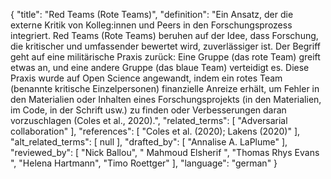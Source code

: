 {
    "title": "Red Teams (Rote Teams)",
    "definition": "Ein Ansatz, der die externe Kritik von Kolleg:innen und Peers in den Forschungsprozess integriert. Red Teams (Rote Teams) beruhen auf der Idee, dass Forschung, die kritischer und umfassender bewertet wird, zuverlässiger ist. Der Begriff geht auf eine militärische Praxis zurück: Eine Gruppe (das rote Team) greift etwas an, und eine andere Gruppe (das blaue Team) verteidigt es. Diese Praxis wurde auf Open Science angewandt, indem ein rotes Team (benannte kritische Einzelpersonen) finanzielle Anreize erhält, um Fehler in den Materialien oder Inhalten eines Forschungsprojekts (in den Materialien, im Code, in der Schrift usw.) zu finden oder Verbesserungen daran vorzuschlagen (Coles et al., 2020).",
    "related_terms": [
        "Adversarial collaboration"
    ],
    "references": [
        "Coles et al. (2020); Lakens (2020)"
    ],
    "alt_related_terms": [
        null
    ],
    "drafted_by": [
        "Annalise A. LaPlume"
    ],
    "reviewed_by": [
        "Nick Ballou",
        " Mahmoud Elsherif ",
        "Thomas Rhys Evans ",
        "Helena Hartmann",
        "Timo Roettger"
    ],
    "language": "german"
}